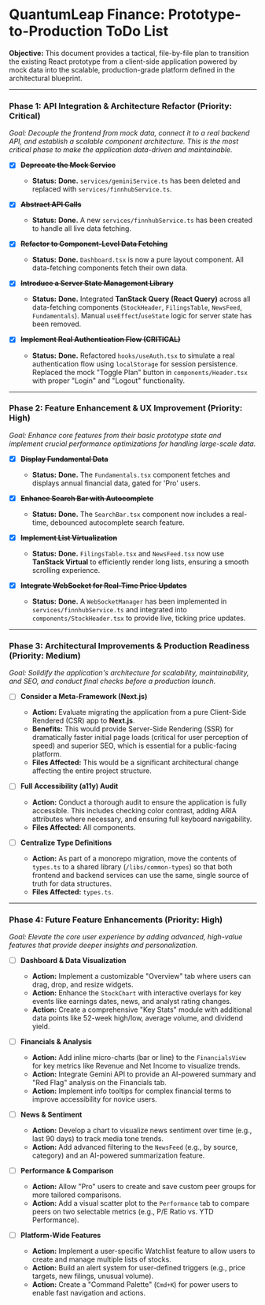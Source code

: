 # QuantumLeap Finance: Prototype-to-Production ToDo List

**Objective:** This document provides a tactical, file-by-file plan to transition the existing React prototype from a client-side application powered by mock data into the scalable, production-grade platform defined in the architectural blueprint.

---

### Phase 1: API Integration & Architecture Refactor (Priority: Critical)

*Goal: Decouple the frontend from mock data, connect it to a real backend API, and establish a scalable component architecture. This is the most critical phase to make the application data-driven and maintainable.*

-   [x] **~~Deprecate the Mock Service~~**
    -   **Status:** **Done.** `services/geminiService.ts` has been deleted and replaced with `services/finnhubService.ts`.

-   [x] **~~Abstract API Calls~~**
    -   **Status:** **Done.** A new `services/finnhubService.ts` has been created to handle all live data fetching.

-   [x] **~~Refactor to Component-Level Data Fetching~~**
    -   **Status:** **Done.** `Dashboard.tsx` is now a pure layout component. All data-fetching components fetch their own data.

-   [x] **~~Introduce a Server State Management Library~~**
    -   **Status:** **Done.** Integrated **TanStack Query (React Query)** across all data-fetching components (`StockHeader`, `FilingsTable`, `NewsFeed`, `Fundamentals`). Manual `useEffect`/`useState` logic for server state has been removed.

-   [x] **~~Implement Real Authentication Flow (CRITICAL)~~**
    -   **Status:** **Done.** Refactored `hooks/useAuth.tsx` to simulate a real authentication flow using `localStorage` for session persistence. Replaced the mock "Toggle Plan" button in `components/Header.tsx` with proper "Login" and "Logout" functionality.

---

### Phase 2: Feature Enhancement & UX Improvement (Priority: High)

*Goal: Enhance core features from their basic prototype state and implement crucial performance optimizations for handling large-scale data.*

-   [x] **~~Display Fundamental Data~~**
    -   **Status:** **Done.** The `Fundamentals.tsx` component fetches and displays annual financial data, gated for 'Pro' users.

-   [x] **~~Enhance Search Bar with Autocomplete~~**
     -   **Status:** **Done.** The `SearchBar.tsx` component now includes a real-time, debounced autocomplete search feature.
     
-   [x] **~~Implement List Virtualization~~**
    -   **Status:** **Done.** `FilingsTable.tsx` and `NewsFeed.tsx` now use **TanStack Virtual** to efficiently render long lists, ensuring a smooth scrolling experience.

-   [x] **~~Integrate WebSocket for Real-Time Price Updates~~**
    -   **Status:** **Done.** A `WebSocketManager` has been implemented in `services/finnhubService.ts` and integrated into `components/StockHeader.tsx` to provide live, ticking price updates.

---

### Phase 3: Architectural Improvements & Production Readiness (Priority: Medium)

*Goal: Solidify the application's architecture for scalability, maintainability, and SEO, and conduct final checks before a production launch.*

-   [ ] **Consider a Meta-Framework (Next.js)**
    -   **Action:** Evaluate migrating the application from a pure Client-Side Rendered (CSR) app to **Next.js**.
    -   **Benefits:** This would provide Server-Side Rendering (SSR) for dramatically faster initial page loads (critical for user perception of speed) and superior SEO, which is essential for a public-facing platform.
    -   **Files Affected:** This would be a significant architectural change affecting the entire project structure.

-   [ ] **Full Accessibility (a11y) Audit**
    -   **Action:** Conduct a thorough audit to ensure the application is fully accessible. This includes checking color contrast, adding ARIA attributes where necessary, and ensuring full keyboard navigability.
    -   **Files Affected:** All components.

-   [ ] **Centralize Type Definitions**
    -   **Action:** As part of a monorepo migration, move the contents of `types.ts` to a shared library (`/libs/common-types`) so that both frontend and backend services can use the same, single source of truth for data structures.
    -   **Files Affected:** `types.ts`.

---

### Phase 4: Future Feature Enhancements (Priority: High)

*Goal: Elevate the core user experience by adding advanced, high-value features that provide deeper insights and personalization.*

-   [ ] **Dashboard & Data Visualization**
    -   **Action:** Implement a customizable "Overview" tab where users can drag, drop, and resize widgets.
    -   **Action:** Enhance the `StockChart` with interactive overlays for key events like earnings dates, news, and analyst rating changes.
    -   **Action:** Create a comprehensive "Key Stats" module with additional data points like 52-week high/low, average volume, and dividend yield.

-   [ ] **Financials & Analysis**
    -   **Action:** Add inline micro-charts (bar or line) to the `FinancialsView` for key metrics like Revenue and Net Income to visualize trends.
    -   **Action:** Integrate Gemini API to provide an AI-powered summary and "Red Flag" analysis on the Financials tab.
    -   **Action:** Implement info tooltips for complex financial terms to improve accessibility for novice users.

-   [ ] **News & Sentiment**
    -   **Action:** Develop a chart to visualize news sentiment over time (e.g., last 90 days) to track media tone trends.
    -   **Action:** Add advanced filtering to the `NewsFeed` (e.g., by source, category) and an AI-powered summarization feature.

-   [ ] **Performance & Comparison**
    -   **Action:** Allow "Pro" users to create and save custom peer groups for more tailored comparisons.
    -   **Action:** Add a visual scatter plot to the `Performance` tab to compare peers on two selectable metrics (e.g., P/E Ratio vs. YTD Performance).

-   [ ] **Platform-Wide Features**
    -   **Action:** Implement a user-specific Watchlist feature to allow users to create and manage multiple lists of stocks.
    -   **Action:** Build an alert system for user-defined triggers (e.g., price targets, new filings, unusual volume).
    -   **Action:** Create a "Command Palette" (`Cmd+K`) for power users to enable fast navigation and actions.